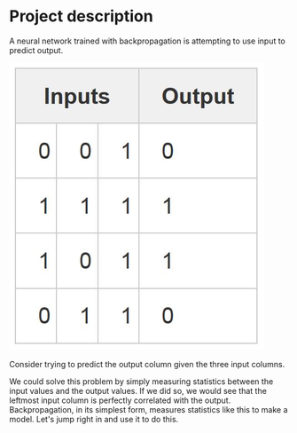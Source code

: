 # Project description

A neural network trained with backpropagation is attempting to use input to predict output.

![alt text](./input_output_image.JPG)

Consider trying to predict the output column given the three input columns. 

We could solve this problem by simply measuring statistics between the input values and the output values. If we did so, we would see that the leftmost input column is perfectly correlated with the output. Backpropagation, in its simplest form, measures statistics like this to make a model. Let's jump right in and use it to do this.